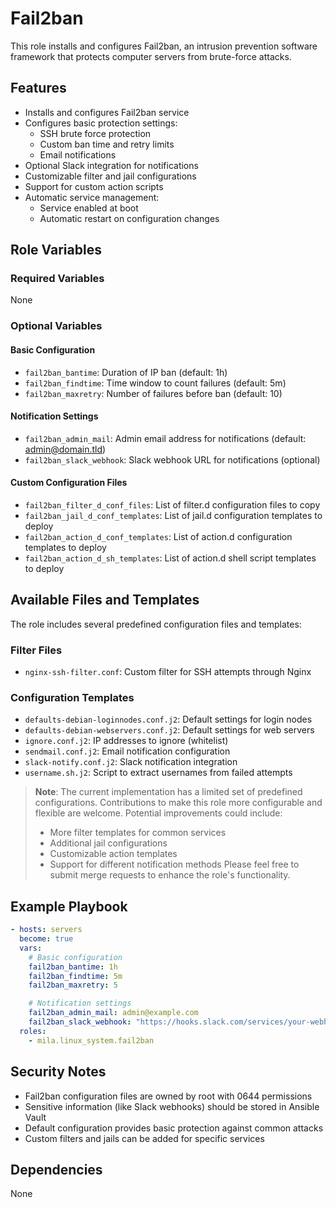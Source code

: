 # Fail2ban

This role installs and configures Fail2ban, an intrusion prevention software
framework that protects computer servers from brute-force attacks.

## Features

* Installs and configures Fail2ban service
* Configures basic protection settings:
  * SSH brute force protection
  * Custom ban time and retry limits
  * Email notifications
* Optional Slack integration for notifications
* Customizable filter and jail configurations
* Support for custom action scripts
* Automatic service management:
  * Service enabled at boot
  * Automatic restart on configuration changes

## Role Variables

### Required Variables

None

### Optional Variables

#### Basic Configuration
* `fail2ban_bantime`: Duration of IP ban (default: 1h)
* `fail2ban_findtime`: Time window to count failures (default: 5m)
* `fail2ban_maxretry`: Number of failures before ban (default: 10)

#### Notification Settings
* `fail2ban_admin_mail`: Admin email address for notifications (default: admin@domain.tld)
* `fail2ban_slack_webhook`: Slack webhook URL for notifications (optional)

#### Custom Configuration Files
* `fail2ban_filter_d_conf_files`: List of filter.d configuration files to copy
* `fail2ban_jail_d_conf_templates`: List of jail.d configuration templates to deploy
* `fail2ban_action_d_conf_templates`: List of action.d configuration templates to deploy
* `fail2ban_action_d_sh_templates`: List of action.d shell script templates to deploy

## Available Files and Templates

The role includes several predefined configuration files and templates:

### Filter Files
* `nginx-ssh-filter.conf`: Custom filter for SSH attempts through Nginx

### Configuration Templates
* `defaults-debian-loginnodes.conf.j2`: Default settings for login nodes
* `defaults-debian-webservers.conf.j2`: Default settings for web servers
* `ignore.conf.j2`: IP addresses to ignore (whitelist)
* `sendmail.conf.j2`: Email notification configuration
* `slack-notify.conf.j2`: Slack notification integration
* `username.sh.j2`: Script to extract usernames from failed attempts

> **Note**: The current implementation has a limited set of predefined configurations. 
> Contributions to make this role more configurable and flexible are welcome. 
> Potential improvements could include:
> * More filter templates for common services
> * Additional jail configurations
> * Customizable action templates
> * Support for different notification methods
> Please feel free to submit merge requests to enhance the role's functionality.

## Example Playbook

```yaml
- hosts: servers
  become: true
  vars:
    # Basic configuration
    fail2ban_bantime: 1h
    fail2ban_findtime: 5m
    fail2ban_maxretry: 5

    # Notification settings
    fail2ban_admin_mail: admin@example.com
    fail2ban_slack_webhook: "https://hooks.slack.com/services/your-webhook-url"
  roles:
    - mila.linux_system.fail2ban
```

## Security Notes

* Fail2ban configuration files are owned by root with 0644 permissions
* Sensitive information (like Slack webhooks) should be stored in Ansible Vault
* Default configuration provides basic protection against common attacks
* Custom filters and jails can be added for specific services

## Dependencies

None
